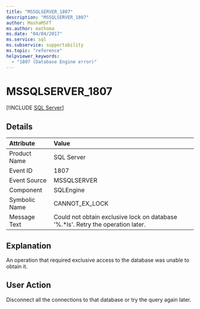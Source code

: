 ```yaml
---
title: "MSSQLSERVER_1807"
description: "MSSQLSERVER_1807"
author: MashaMSFT
ms.author: mathoma
ms.date: "04/04/2017"
ms.service: sql
ms.subservice: supportability
ms.topic: "reference"
helpviewer_keywords:
  - "1807 (Database Engine error)"
---
```

# MSSQLSERVER_1807
 [!INCLUDE [SQL Server](../../includes/applies-to-version/sqlserver.md)]
  
## Details  
  
| Attribute | Value |  
| :-------- | :---- |  
|Product Name|SQL Server|  
|Event ID|1807|  
|Event Source|MSSQLSERVER|  
|Component|SQLEngine|  
|Symbolic Name|CANNOT_EX_LOCK|  
|Message Text|Could not obtain exclusive lock on database '%.*ls'. Retry the operation later.|  
  
## Explanation  
An operation that required exclusive access to the database was unable to obtain it.  
  
## User Action  
Disconnect all the connections to that database or try the query again later.  
  
